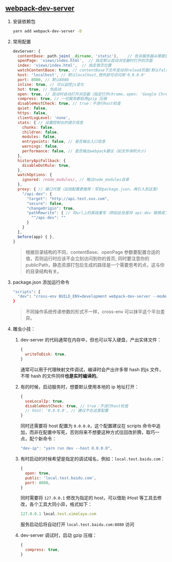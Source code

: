 ## [webpack-dev-server](https://www.webpackjs.com/configuration/dev-server/)

1. 安装依赖包  

    ```bash
    yarn add webpack-dev-server -D
    ```

2. 常用配置  

    ```js
    devServer: {
      contentBase: path.join(__dirname, 'static'),    // 告诉服务器从哪里提供内容(默认当前工作目录)
      openPage: 'views/index.html',  // 指定默认启动浏览器时打开的页面
      index: 'views/index.html',  // 指定首页位置
      watchContentBase: true, // contentBase下文件变动将reload页面(默认false)
      host: 'localhost', // 默认localhost,想外部可访问用'0.0.0.0'
      port: 8080, // 默认8080
      inline: true, // 可以监控js变化
      hot: true, // 热启动
      open: true, // 启动时自动打开浏览器（指定打开chrome，open: 'Google Chrome'）
      compress: true, // 一切服务都启用gzip 压缩
      disableHostCheck: true, // true：不进行host检查
      quiet: false,
      https: false,
      clientLogLevel: 'none',
      stats: { // 设置控制台的提示信息
        chunks: false,
        children: false,
        modules: false,
        entrypoints: false, // 是否输出入口信息
        warnings: false,
        performance: false, // 是否输出webpack建议（如文件体积大小）
      },
      historyApiFallback: {
        disableDotRule: true,
      },
      watchOptions: {
        ignored: /node_modules/, // 略过node_modules目录
      },
      proxy: { // 接口代理（这段配置更推荐：写到package.json，再引入到这里）
        "/api-dev": {
          "target": "http://api.test.xxx.com",
          "secure": false,
          "changeOrigin": true,
          "pathRewrite": { // 将url上的某段重写（例如此处是将 api-dev 替换成了空）
            "^/api-dev": ""
          }
        }
      },
      before(app) { },
    }
    ```

    > 根据目录结构的不同，contentBase、openPage 参数要配置合适的值，否则运行时应该不会立刻访问到你的首页; 同时要注意你的 publicPath，静态资源打包后生成的路径是一个需要思考的点，这与你的目录结构有关。

3. package.json 添加运行命令

    ```bash
    "scripts": {
      "dev": "cross-env BUILD_ENV=development webpack-dev-server --mode development --colors --profile"
    }
    ```

    > 不同操作系统传递参数的形式不一样，cross-env 可以抹平这个平台差异。

4. 雕虫小技：

    1. dev-server 的代码通常在内存中，但也可以写入硬盘，产出实体文件：

        ```js
        {
          writeToDisk: true,
        }
        ```

        通常可以用于代理映射文件调试，编译时会产出许多带 hash 的js 文件，不带 hash 的文件同样**也是实时编译的**。

    2. 有的时候，启动服务时，想要默认使用本地的 ip 地址打开：

        ```js
        {
          useLocalIp: true,
          disableHostCheck: true, // true：不进行host检查
          // host: '0.0.0.0', // 建议不在这里配置
        }
        ```

        同时还需要将 host 配置为 `0.0.0.0`，这个配置建议在 scripts 命令中追加，而非在配置中写死，否则将来不想要这种方式往回改折腾，取巧一点，配个新命令：

        ```js
        "dev-ip": "yarn run dev --host 0.0.0.0",
        ```

    3. 有时启动的时候希望是指定的调试域名，例如：`local.test.baidu.com`：

        ```js
        {
          open: true,
          public: 'local.test.baidu.com',
          port: 8080,
        }
        ```

        同时需要将 `127.0.0.1` 修改为指定的 host，可以借助 iHost 等工具去修改，各个工具大同小异，格式如下：

        ```js
        127.0.0.1 local.test.ximalaya.com
        ```
        
        服务启动后将自动打开 `local.test.baidu.com:8080` 访问

    4. dev-server 调试时，启动 gzip 压缩：

        ```js
        {
          compress: true,
        }
        ```